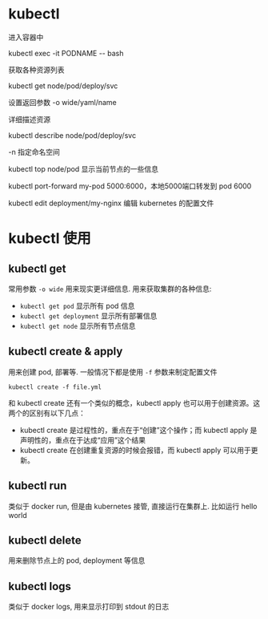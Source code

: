 # kubectl

<!--
ID: 9fae323a-6a5f-4419-abd0-4c4561986ba8
Status: draft
Date: 2020-07-29T19:26:18
Modified: 2020-07-29T19:26:18
wp_id: 1105
-->

进入容器中

kubectl exec -it PODNAME -- bash

获取各种资源列表

kubectl get node/pod/deploy/svc

设置返回参数 -o wide/yaml/name

详细描述资源

kubectl describe node/pod/deploy/svc

-n 指定命名空间

kubectl top node/pod 显示当前节点的一些信息

kubectl port-forward my-pod 5000:6000，本地5000端口转发到 pod 6000

kubectl edit deployment/my-nginx 编辑 kubernetes 的配置文件

# kubectl 使用

## kubectl get

常用参数 `-o wide` 用来现实更详细信息. 用来获取集群的各种信息:

* `kubectl get pod` 显示所有 pod 信息
* `kubectl get deployment` 显示所有部署信息
* `kubectl get node` 显示所有节点信息

## kubectl create & apply

用来创建 pod, 部署等. 一般情况下都是使用 `-f` 参数来制定配置文件

```
kubectl create -f file.yml
```

和 kubectl create 还有一个类似的概念，kubectl apply 也可以用于创建资源。这两个的区别有以下几点：

- kubectl create 是过程性的，重点在于“创建”这个操作；而 kubectl apply 是声明性的，重点在于达成“应用”这个结果
- kubectl create 在创建重复资源的时候会报错，而 kubectl apply 可以用于更新。


## kubectl run

类似于 docker run, 但是由 kubernetes 接管, 直接运行在集群上. 比如运行 hello world

## kubectl delete

用来删除节点上的 pod, deployment 等信息

## kubectl logs

类似于 docker logs, 用来显示打印到 stdout 的日志